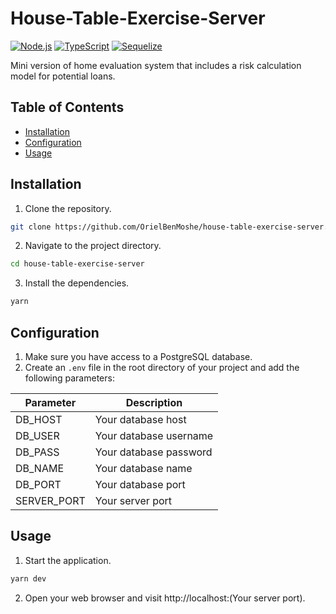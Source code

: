 #  House-Table-Exercise-Server

[![Node.js](https://img.shields.io/badge/Node.js-v14.17.3-green.svg)](https://nodejs.org/)
[![TypeScript](https://img.shields.io/badge/TypeScript-v4.4.3-blue.svg)](https://www.typescriptlang.org/)
[![Sequelize](https://img.shields.io/badge/Sequelize-v6.9.0-orange.svg)](https://sequelize.org/)

Mini version of home evaluation system
that includes a risk calculation model for potential loans.

## Table of Contents

* [Installation](#installation)
* [Configuration](#Configuration)
* [Usage](#usage)

## Installation

1. Clone the repository.

```bash
git clone https://github.com/OrielBenMoshe/house-table-exercise-server.git
```

2. Navigate to the project directory.

``` bash 
cd house-table-exercise-server

```

3. Install the dependencies.

``` bash
yarn
```

## Configuration

1. Make sure you have access to a PostgreSQL database.
2. Create an `.env` file in the root directory of your project and add the following parameters:

| Parameter    | Description               |
|--------------|---------------------------|
| DB_HOST      | Your database host    |
| DB_USER      | Your database username    |
| DB_PASS      | Your database password    |
| DB_NAME      | Your database name        |
| DB_PORT      | Your database port        |
| SERVER_PORT  | Your server port          |

## Usage

1. Start the application.

```bash
yarn dev
```

2. Open your web browser and visit http://localhost:(Your server port).
